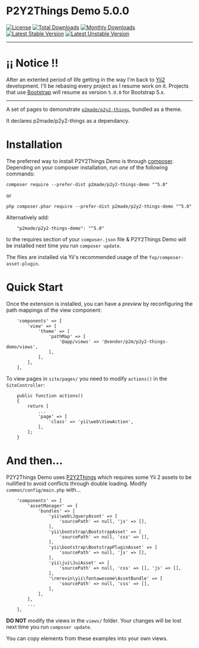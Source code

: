 # P2Y2Things Demo 5.0.0

[![License](https://poser.pugx.org/p2made/p2y2-things-demo/license)](https://packagist.org/packages/p2made/p2y2-things-demo)
[![Total Downloads](https://poser.pugx.org/p2made/p2y2-things-demo/downloads)](https://packagist.org/packages/p2made/p2y2-things-demo)
[![Monthly Downloads](https://poser.pugx.org/p2made/p2y2-things-demo/d/monthly)](https://packagist.org/packages/p2made/p2y2-things)
[![Latest Stable Version](https://poser.pugx.org/p2made/p2y2-things-demo/v/stable)](https://packagist.org/packages/p2made/p2y2-things-demo)
[![Latest Unstable Version](https://poser.pugx.org/p2made/p2y2-things-demo/v/unstable)](https://packagist.org/packages/p2made/p2y2-things-demo)

---

# ¡¡ Notice !!

After an extented period of life getting in the way I'm back to [Yii2](https://www.yiiframework.com/) development. I'll be rebasing every project as I resume work on it. Projects that use [Bootstrap](https://getbootstrap.com/) will resume as version `5.0.0` for Bootstrap 5.x.

---

A set of pages to demonstrate [`p2made/p2y2-things`](https://github.com/p2made/p2y2-things), bundled as a theme.

It declares p2made/p2y2-things as a dependancy.

# Installation

The preferred way to install P2Y2Things Demo is through [composer](http://getcomposer.org/download/).
Depending on your composer installation, run *one* of the following commands:

```
composer require --prefer-dist p2made/p2y2-things-demo "^5.0"
```

or

```
php composer.phar require --prefer-dist p2made/p2y2-things-demo "^5.0"
```

Alternatively add:

```
	"p2made/p2y2-things-demo": "^5.0"
```

to the requires section of your `composer.json` file & P2Y2Things Demo will be installed next time you run `composer update`.

The files are installed via Yii's recommended usage of the `fxp/composer-asset-plugin`.

# Quick Start

Once the extension is installed, you can have a *preview* by reconfiguring the path mappings of the view component:

```
	'components' => [
		'view' => [
			'theme' => [
				'pathMap' => [
					'@app/views' => '@vendor/p2m/p2y2-things-demo/views',
				],
			],
		],
	],
```

To view pages in `site/pages/` you need to modify `actions()` in the `SiteController`:

```
	public function actions()
	{
		return [
			...
			'page' => [
				'class' => 'yii\web\ViewAction',
			],
		];
	}
```

# And then...

P2Y2Things Demo uses [P2Y2Things](https://github.com/p2made/p2y2-things) which requires some Yii 2 assets to be nullified to avoid conflicts through double loading. Modify `common/config/main.php` with...

```
	'components' => [
		'assetManager' => [
			'bundles' => [
				'yii\web\JqueryAsset' => [
					'sourcePath' => null, 'js' => [],
				],
				'yii\bootstrap\BootstrapAsset' => [
					'sourcePath' => null, 'css' => [],
				],
				'yii\bootstrap\BootstrapPluginAsset' => [
					'sourcePath' => null, 'js' => [],
				],
				'yii\jui\JuiAsset' => [
					'sourcePath' => null, 'css' => [], 'js' => [],
				],
				'\rmrevin\yii\fontawesome\AssetBundle' => [
					'sourcePath' => null, 'css' => [],
				],
			],
		],
		...
	],
```

**DO NOT** modify the views in the  `views/` folder. Your changes will be lost next time you run `composer update`.

You can copy elements from these examples into your own views.

